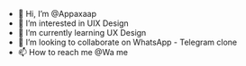 - 👋 Hi, I’m @Appaxaap
- 👀 I’m interested in UIX Design
- 🌱 I’m currently learning UX Design 
- 💞️ I’m looking to collaborate on WhatsApp - Telegram clone
- 📫 How to reach me @Wa me

<!---
Appaxaap/Appaxaap is a ✨ special ✨ repository because its `README.md` (this file) appears on your GitHub profile.
You can click the Preview link to take a look at your changes.
--->
